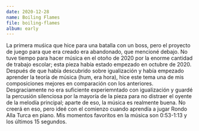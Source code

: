 ```yaml
---
date: 2020-12-28
name: Boiling Flames
file: boiling-flames
album: early
---
```


La primera muśica que hice para una batalla con un boss, pero el proyecto de juego para que era creado era abandonado, que mencioné debajo. No tuve tiempo para hacer música en el otoño de 2020 por la enorme cantidad de trabajo escolar; esta pieza había estado empezado en octubre de 2020. Después de que había descubrido sobre igualización y había empezado aprender la teoría de música (hum, era hora), hice este tema una de mis composiciones mejores en comparación con los anteriores. Desgraciamente no era suficiente experiemntado con igualización y guardé la percusión silenciosa por la mayoría de la pieza para no distraer el oyente de la melodía principal; aparte de eso, la música es realmente buena. No creerá en eso, pero ideé con el comienzo cuando aprendía a jugar Rondo Alla Turca en piano. Mis momentos favoritos en la música son 0:53-1:13 y los últimos 15 segundos.
